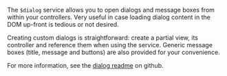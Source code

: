 The `$dialog` service allows you to open dialogs and message boxes from within your controllers. Very useful in case loading dialog content in the DOM up-front is tedious or not desired.

Creating custom dialogs is straightforward: create a partial view, its controller and reference them when using the service.
Generic message boxes (title, message and buttons) are also provided for your convenience.

For more information, see the [dialog readme](https://github.com/angular-ui/bootstrap/src/dialog/README.md) on github.